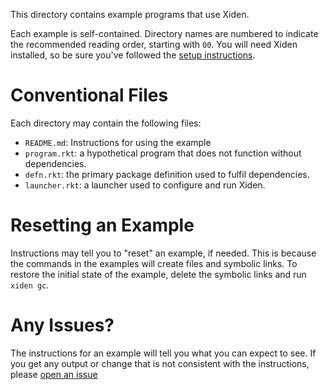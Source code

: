 This directory contains example programs that use Xiden.

Each example is self-contained. Directory names are numbered to
indicate the recommended reading order, starting with `00`.  You will
need Xiden installed, so be sure you've followed the [setup
instructions][setup].


# Conventional Files

Each directory may contain the following files:

* `README.md`: Instructions for using the example
* `program.rkt`: a hypothetical program that does not function without dependencies.
* `defn.rkt`: the primary package definition used to fulfil dependencies.
* `launcher.rkt`: a launcher used to configure and run Xiden.


# Resetting an Example

Instructions may tell you to "reset" an example, if needed.  This is
because the commands in the examples will create files and symbolic
links.  To restore the initial state of the example, delete the
symbolic links and run `xiden gc`.


# Any Issues?

The instructions for an example will tell you what you can expect to see.
If you get any output or change that is not consistent with the instructions,
please [open an issue][]


[open an issue]: https://github.com/zyrolasting/xiden/issues
[setup]: https://docs.racket-lang.org/xiden-guide/setup.html?q=xiden%20guide
